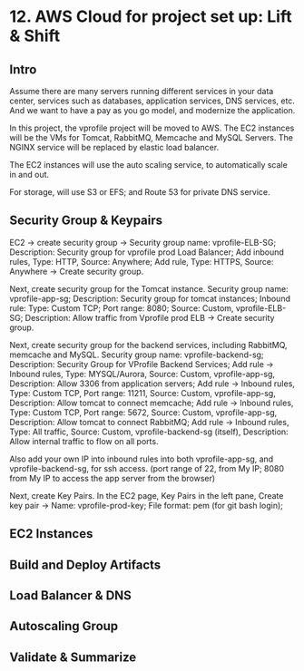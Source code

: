 # 12. AWS Cloud for project set up: Lift & Shift
## Intro
Assume there are many servers running different services in your data center, services such as databases, application services, DNS services, etc. And we want to have a pay as you go model, and modernize the application. 

In this project, the vprofile project will be moved to AWS. The EC2 instances will be the VMs for Tomcat, RabbitMQ, Memcache and MySQL Servers. The NGINX service will be replaced by elastic load balancer. 

The EC2 instances will use the auto scaling service, to automatically scale in and out. 

For storage, will use S3 or EFS; and Route 53 for private DNS service. 

## Security Group & Keypairs
EC2 -> create security group -> Security group name: vprofile-ELB-SG; Description: Security group for vprofile prod Load Balancer; Add inbound rules, Type: HTTP, Source: Anywhere; Add rule, Type: HTTPS, Source: Anywhere -> Create security group. 

Next, create security group for the Tomcat instance. Security group name: vprofile-app-sg; Description: Security group for tomcat instances; Inbound rule: Type: Custom TCP; Port range: 8080; Source: Custom, vprofile-ELB-SG; Description: Allow traffic from Vprofile prod ELB -> Create security group. 

Next, create security group for the backend services, including RabbitMQ, memcache and MySQL. Security group name: vprofile-backend-sg; Description: Security Group for VProfile Backend Services; Add rule -> Inbound rules, Type: MYSQL/Aurora, Source: Custom, vprofile-app-sg, Description: Allow 3306 from application servers; Add rule -> Inbound rules, Type: Custom TCP, Port range: 11211, Source: Custom, vprofile-app-sg, Description: Allow tomcat to connect memcache; Add rule -> Inbound rules, Type: Custom TCP, Port range: 5672, Source: Custom, vprofile-app-sg, Description: Allow tomcat to connect RabbitMQ; Add rule -> Inbound rules, Type: All traffic, Source: Custom, vprofile-backend-sg (itself), Description: Allow internal traffic to flow on all ports.  

Also add your own IP into inbound rules into both vprofile-app-sg, and vprofile-backend-sg, for ssh access. (port range of 22, from My IP; 8080 from My IP to access the app server from the browser)

Next, create Key Pairs. In the EC2 page, Key Pairs in the left pane, Create key pair -> Name: vprofile-prod-key; File format: pem (for git bash login); 









## EC2 Instances


## Build and Deploy Artifacts


## Load Balancer & DNS


## Autoscaling Group


## Validate & Summarize






















